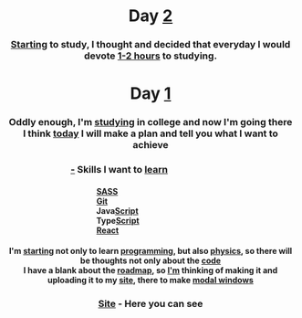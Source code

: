 <div align="center">
   <h1>
    <a>Day</a>
    <a href="-" target="_blank">2</a>
   </h1>
   <h3>
     <div>
       <a href="">Starting</a> to study, I thought and decided that everyday I would devote <a href="">1-2 hours</a> to studying.
     </div>
   </h3>


   
   <h1>
    <a>Day</a>
    <a href="-" target="_blank">1</a>
   </h1>
   <h3>
     <div>
       Oddly enough, I'm <a href="-" target="_blank">studying</a> in college and now I'm going there
     </div>
     <div>
       I think <a href="-" target="_blank">today</a> I will make a plan and tell you what I want to achieve
     </div>
   </h3>
   <h3 align="left">      ⠀⠀⠀⠀⠀⠀⠀⠀⠀
      <a href="-" target="_blank">-</a> Skills I want to <a href="-" target="_blank">learn</a>
   </h3>
   <h4 align="left">
      <div>            ⠀⠀⠀⠀⠀⠀⠀⠀⠀⠀⠀⠀⠀⠀⠀
         <a href="-" target="_blank">SASS</a>
      </div>
      <div>            ⠀⠀⠀⠀⠀⠀⠀⠀⠀⠀⠀⠀⠀⠀⠀
         <a href="-" target="_blank">Git</a>
      </div>
      <div>            ⠀⠀⠀⠀⠀⠀⠀⠀⠀⠀⠀⠀⠀⠀⠀
         Java<a href="-" target="_blank">Script</a>
      </div>
      <div>            ⠀⠀⠀⠀⠀⠀⠀⠀⠀⠀⠀⠀⠀⠀⠀
         Type<a href="-" target="_blank">Script</a>
      </div>
      <div>            ⠀⠀⠀⠀⠀⠀⠀⠀⠀⠀⠀⠀⠀⠀⠀
         <a href="-" target="_blank">React</a>
      </div>
   </h4>
   <h4>
      <a>
         I'm <a href="-" target="_blank">starting</a> not only to learn <a href="-" target="_blank">programming</a>, 
         but also <a href="-" target="_blank">physics</a>, so there will be thoughts not only about the <a href="-" target="_blank">code</a>
      </a>
      <div>
         I have a blank about the <a href="-" target="_blank">roadmap</a>, so <a href="-" target="_blank">
         I'm</a> thinking of making it and uploading it to my <a href="-" target="_blank">site</a>, there to make <a href="-" target="_blank">modal windows</a>
      </div>
   </h4>
   <h3>
      <a href="-" target="_blank">Site</a> - Here you can see
   </h3>
</div>
